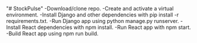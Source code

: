 "# StockPulse" 
-Download/clone repo.
-Create and activate a virtual environment.
-Install Django and other dependencies with pip install -r requirements.txt.
-Run Django app using python manage.py runserver.
-Install React dependencies with npm install.
-Run React app with npm start.
-Build React app using npm run build.
